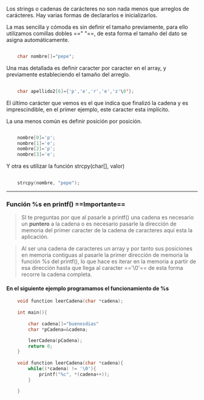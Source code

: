 Los strings o cadenas de carácteres no son nada menos que arreglos de carácteres.
Hay varias formas de declararlos e inicializarlos.

La mas sencilla y cómoda es sin definir el tamaño previamente, para ello utilizamos comillas dobles ==" "==, de esta forma el tamaño del dato se asigna
automáticamente.
``` c

	char nombre[]="pepe";

```

Una mas detallada es definir caracter por caracter en el array, y previamente estableciendo el tamaño del  arreglo.
``` c
	
	char apellido2[6]={'p','e','r','e','z'\0'};

```
El último carácter que vemos es el que indica que finalizó la cadena y es imprescindible, en el primer ejemplo, este caracter esta implícito.


La una menos común es definir posición por posición.
``` c

	nombre[0]='p';
	nombre[1]='e';
	nombre[2]='p';
	nombre[3]='e';

```


Y otra es utilizar la función strcpy(char[], valor)
``` c
	
	strcpy(nombre, "pepe");

```

----


### Función %s en printf() ==Importante==

>SI te preguntas por que al pasarle a printf() una cadena es necesario un **puntero** a la cadena o es necesario pasarle la dirección de memoria del
  primer caracter de la cadena de caracteres aquí esta la aplicación.

>Al ser una cadena de caracteres un array y por tanto sus posiciones en memoria contiguas al pasarle la primer dirección de memoria la función 
   %s del printf(), lo que hace es iterar en la memoria a partir de esa dirección hasta que llega al caracter =='\0'== de esta forma recorre la cadena completa.

#### En el siguiente ejemplo programamos el funcionamiento de %s

``` c
	void function leerCadena(char *cadena);
	
	int main(){
		
		char cadena[]="buenosdias"
		char *pCadena=&cadena;

		leerCadena(pCadena);    
		return 0;
	}
	
	void function leerCadena(char *cadena){
		while((*cadena) != '\0'){
			printf("%c", *(cadena++));
		}

	}
	

```
